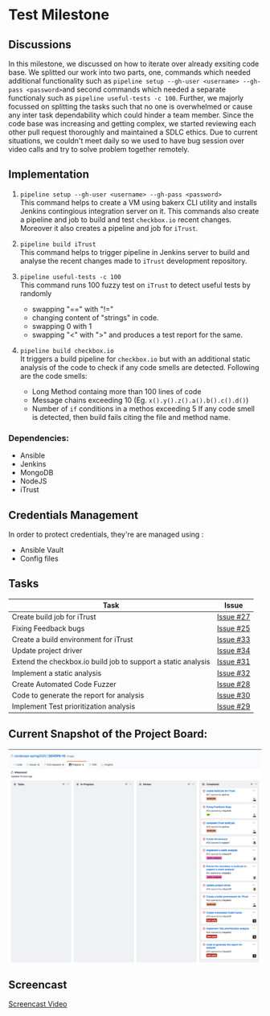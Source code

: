 # Test Milestone

## Discussions
In this milestone, we discussed on how to iterate over already exsiting code base. We splitted our work into two parts, one, commands which needed additional functionality such as ```pipeline setup --gh-user <username> --gh-pass <password>```and second commands which needed a separate functionaly such as ```pipeline useful-tests -c 100```. Further, we majorly focussed on splitting the tasks such that no one is overwhelmed or cause any inter task dependability which could hinder a team member. Since the code base was increasing and getting complex, we started reviewing each other pull request thoroughly and maintained a SDLC ethics. Due to current situations, we couldn't meet daily so we used to have bug session over video calls and try to solve problem together remotely.

## Implementation
1. `pipeline setup --gh-user <username> --gh-pass <password>`  
This command helps to create a VM using bakerx CLI utility and installs Jenkins contingious integration server on it. This commands also create a pipeline and job to build and test ```checkbox.io``` recent changes. Moreover it also creates a pipeline and job for ```iTrust```.

2. `pipeline build iTrust`  
This command helps to trigger pipeline in Jenkins server to build and analyse the recent changes made to ```iTrust``` development repository.

3. `pipeline useful-tests -c 100`  
This command runs 100 fuzzy test on ```iTrust``` to detect useful tests by randomly  
    - swapping "==" with "!="
    - changing content of "strings" in code.
    - swapping 0 with 1 
    - swapping "<" with ">"
and produces a test report for the same.  


4. `pipeline build checkbox.io`  
It triggers a build pipeline for ```checkbox.io``` but with an additional static analysis of the code to check if any code smells are detected. Following are the code smells:  
    - Long Method containg more than 100 lines of code
    - Message chains exceeding 10 (Eg. ```x().y().z().a().b().c().d()```)
    - Number of ```if``` conditions in a methos exceeding 5
If any code smell is detected, then build fails citing the file and method name.

### Dependencies:
- Ansible
- Jenkins
- MongoDB
- NodeJS
- iTrust

## Credentials Management
In order to protect credentials, they're are managed using :
- Ansible Vault
- Config files

## Tasks

| Task | Issue |
| ------ | ------ |
| Create build job for iTrust | [Issue #27](https://github.ncsu.edu/cscdevops-spring2020/DEVOPS-10/issues/27) |
| Fixing Feedback bugs | [Issue #25](https://github.ncsu.edu/cscdevops-spring2020/DEVOPS-10/Issue/25) |
| Create a build environment for iTrust | [Issue #33](https://github.ncsu.edu/cscdevops-spring2020/DEVOPS-10/Issue/33) |
| Update project driver | [Issue #34](https://github.ncsu.edu/cscdevops-spring2020/DEVOPS-10/Issue/34) |
| Extend the checkbox.io build job to support a static analysis | [Issue #31](https://github.ncsu.edu/cscdevops-spring2020/DEVOPS-10/Issue/31) |
| Implement a static analysis  | [Issue #32](https://github.ncsu.edu/cscdevops-spring2020/DEVOPS-10/Issue/32) |
| Create Automated Code Fuzzer | [Issue #28](https://github.ncsu.edu/cscdevops-spring2020/DEVOPS-10/Issue/28) |
| Code to generate the report for analysis | [Issue #30](https://github.ncsu.edu/cscdevops-spring2020/DEVOPS-10/Issue/30) |
| Implement Test prioritization analysis  | [Issue #29](https://github.ncsu.edu/cscdevops-spring2020/DEVOPS-10/Issue/29) |

## Current Snapshot of the Project Board:

![img](../imgs/test_milestone_project_board.png)

## Screencast
[Screencast Video](https://drive.google.com/open?id=1wMOqPXADzFu7Bst5Q2R2KB4lzJpPd4Ln)